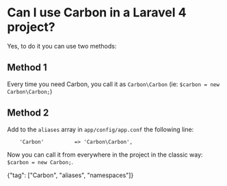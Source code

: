 # Can I use Carbon in a Laravel 4 project?

Yes, to do it you can use two methods:

## Method 1
Every time you need Carbon, you call it as `Carbon\Carbon` (ie: `$carbon = new Carbon\Carbon;`)

## Method 2
Add to the `aliases` array in `app/config/app.conf` the following line:

        'Carbon'          => 'Carbon\Carbon',

Now you can call it from everywhere in the project in the classic way: `$carbon = new Carbon;`.

{"tag": ["Carbon", "aliases", "namespaces"]}
